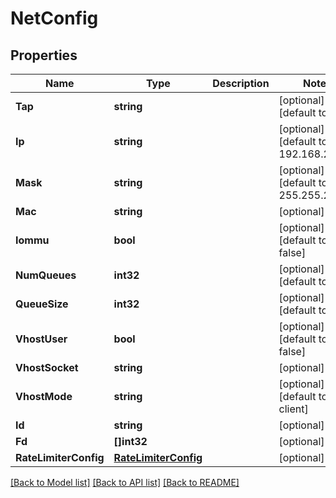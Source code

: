 # NetConfig

## Properties

Name | Type | Description | Notes
------------ | ------------- | ------------- | -------------
**Tap** | **string** |  | [optional] [default to ]
**Ip** | **string** |  | [optional] [default to 192.168.249.1]
**Mask** | **string** |  | [optional] [default to 255.255.255.0]
**Mac** | **string** |  | [optional] 
**Iommu** | **bool** |  | [optional] [default to false]
**NumQueues** | **int32** |  | [optional] [default to 2]
**QueueSize** | **int32** |  | [optional] [default to 256]
**VhostUser** | **bool** |  | [optional] [default to false]
**VhostSocket** | **string** |  | [optional] 
**VhostMode** | **string** |  | [optional] [default to client]
**Id** | **string** |  | [optional] 
**Fd** | **[]int32** |  | [optional] 
**RateLimiterConfig** | [**RateLimiterConfig**](RateLimiterConfig.md) |  | [optional] 

[[Back to Model list]](../README.md#documentation-for-models) [[Back to API list]](../README.md#documentation-for-api-endpoints) [[Back to README]](../README.md)



